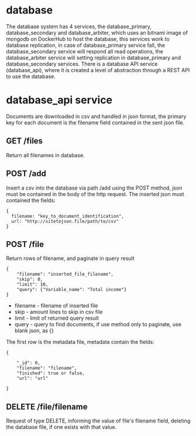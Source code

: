 # database

The database system has 4 services, the database_primary, database_secondary and database_arbiter, which uses an bitnami image of mongodb on DockerHub to host the database, this services work to database replication, in case of database_primary service fall, the database_secondary service will respond all read operations, the database_arbiter service will setting replication in database_primary and database_secondary services. There is a database API service (database_api), where it is created a level of abstraction through a REST API to use the database.

# database_api service
Documents are downloaded in csv and handled in json format, the primary key for each document is the filename field contained in the sent json file.

## GET /files
Return all filenames in database.

## POST /add
Insert a csv into the database via path /add using the POST method, json must be contained in the body of the http request.
The inserted json must contained the fields: 
```
{
  filename: "key_to_document_identification",
  url: "http://sitetojson.file/path/to/csv"
}
```

## POST /file
Return rows of filename, and paginate in query result
```
{
	"filename": "inserted_file_filename",
	"skip": 0,
	"limit": 10,
	"query": {"Variable_name": "Total income"}
}
```
* filename - filename of inserted file
* skip - amount lines to skip in csv file
* limit - limit of returned query result
* query - query to find documents, if use method only to paginate, use blank json, as {}

The first row is the metadata file, metadata contain the fields:
```
{

	"_id": 0,
	"filename": "filename",
	"finished": true or false,
	"url": "url"
        
}
```

## DELETE /file/filename
Request of type DELETE, informing the value of file's filename field, deleting the database file, if one exists with that value.
